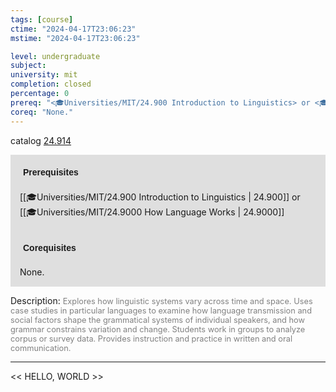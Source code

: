 ```yaml
---
tags: [course]
ctime: "2024-04-17T23:06:23"
mstime: "2024-04-17T23:06:23"

level: undergraduate
subject: 
university: mit
completion: closed
percentage: 0
prereq: "<🎓Universities/MIT/24.900 Introduction to Linguistics> or <🎓Universities/MIT/24.9000 How Language Works>"
coreq: "None."
---
```


catalog [24.914](http://student.mit.edu/catalog/m24b.html#24.914)

<span style="display: block; padding: 15px; background-color: rgb(100, 100, 100, 0.2);"><font id="m_prereq2795_0" style="display: block; font-family: Arial, sans-serif; font-weight: bold; padding: 5px">Prerequisites</font><br><span id="prereq2795_0">[[🎓Universities/MIT/24.900 Introduction to Linguistics | 24.900]] or [[🎓Universities/MIT/24.9000 How Language Works | 24.9000]]</span></span>
<span style="display: block; padding: 15px; background-color: rgb(100, 100, 100, 0.2);"><font id="m_coreq2795_0" style="display: block; font-family: Arial, sans-serif; font-weight: bold; padding: 5px">Corequisites</font><br><span id="coreq2795_0">None.</span></span>

<font style="">Description:</font>
<font style="color: grey; font-size: 0.8rem;">Explores how linguistic systems vary across time and space. Uses case studies in particular languages to examine how language transmission and social factors shape the grammatical systems of individual speakers, and how grammar constrains variation and change. Students work in groups to analyze corpus or survey data. Provides instruction and practice in written and oral communication.</font>



---

<< HELLO, WORLD >>
